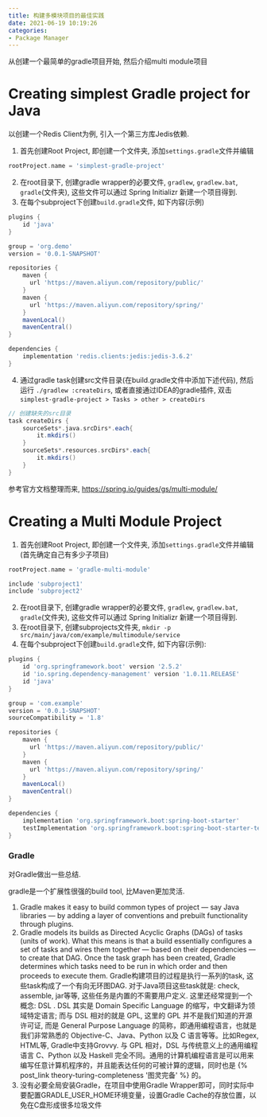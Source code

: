 ```yaml
---
title: 构建多模块项目的最佳实践
date: 2021-06-19 10:19:26
categories:
- Package Manager
---
```


从创建一个最简单的gradle项目开始, 然后介绍multi module项目

# Creating simplest Gradle project for Java
以创建一个Redis Client为例, 引入一个第三方库Jedis依赖.

1. 首先创建Root Project, 即创建一个文件夹, 添加`settings.gradle`文件并编辑
```gradle
rootProject.name = 'simplest-gradle-project'

```
2. 在root目录下, 创建gradle wrapper的必要文件, `gradlew`, `gradlew.bat`, `gradle`(文件夹), 这些文件可以通过 Spring Initializr 新建一个项目得到.
3. 在每个subproject下创建`build.gradle`文件, 如下内容(示例)
```gradle
plugins {
	id 'java'
}

group = 'org.demo'
version = '0.0.1-SNAPSHOT'

repositories {
    maven {
      url 'https://maven.aliyun.com/repository/public/'
    }
    maven {
      url 'https://maven.aliyun.com/repository/spring/'
    }
    mavenLocal()
    mavenCentral()
}

dependencies {
	implementation 'redis.clients:jedis:jedis-3.6.2'
}
```
4. 通过gradle task创建src文件目录(在build.gradle文件中添加下述代码), 然后运行 `./gradlew :createDirs`, 或者直接通过IDEA的gradle插件, 双击`simplest-gradle-project > Tasks > other > createDirs`
```gradle
// 创建缺失的src目录
task createDirs {
    sourceSets*.java.srcDirs*.each{
        it.mkdirs()
    }
    sourceSets*.resources.srcDirs*.each{
        it.mkdirs()
    }
}
```

参考官方文档整理而来,
https://spring.io/guides/gs/multi-module/

# Creating a Multi Module Project
1. 首先创建Root Project, 即创建一个文件夹, 添加`settings.gradle`文件并编辑(首先确定自己有多少子项目)
```gradle
rootProject.name = 'gradle-multi-module'

include 'subproject1'
include 'subproject2'
```
2. 在root目录下, 创建gradle wrapper的必要文件, `gradlew`, `gradlew.bat`, `gradle`(文件夹), 这些文件可以通过 Spring Initializr 新建一个项目得到.
3. 在root目录下, 创建subprojects文件夹, `mkdir -p src/main/java/com/example/multimodule/service`
4. 在每个subproject下创建`build.gradle`文件, 如下内容(示例):
```gradle
plugins {
	id 'org.springframework.boot' version '2.5.2'
	id 'io.spring.dependency-management' version '1.0.11.RELEASE'
	id 'java'
}

group = 'com.example'
version = '0.0.1-SNAPSHOT'
sourceCompatibility = '1.8'

repositories {
    maven {
      url 'https://maven.aliyun.com/repository/public/'
    }
    maven {
      url 'https://maven.aliyun.com/repository/spring/'
    }
    mavenLocal()
    mavenCentral()
}

dependencies {
	implementation 'org.springframework.boot:spring-boot-starter'
	testImplementation 'org.springframework.boot:spring-boot-starter-test'
}
```

### Gradle
对Gradle做出一些总结.

gradle是一个扩展性很强的build tool, 比Maven更加灵活. 
1. Gradle makes it easy to build common types of project — say Java libraries — by adding a layer of conventions and prebuilt functionality through plugins.
2. Gradle models its builds as Directed Acyclic Graphs (DAGs) of tasks (units of work). What this means is that a build essentially configures a set of tasks and wires them together — based on their dependencies — to create that DAG. Once the task graph has been created, Gradle determines which tasks need to be run in which order and then proceeds to execute them. Gradle构建项目的过程是执行一系列的task, 这些task构成了一个有向无环图DAG. 对于Java项目这些task就是: check, assemble, jar等等, 这些任务是内置的不需要用户定义.
这里还经常提到一个概念: DSL . DSL 其实是 Domain Specific Language 的缩写，中文翻译为领域特定语言; 而与 DSL 相对的就是 GPL, 这里的 GPL 并不是我们知道的开源许可证, 而是 General Purpose Language 的简称，即通用编程语言，也就是我们非常熟悉的 Objective-C、Java、Python 以及 C 语言等等。比如Regex, HTML等, Gradle中支持Grovvy. 与 GPL 相对，DSL 与传统意义上的通用编程语言 C、Python 以及 Haskell 完全不同。通用的计算机编程语言是可以用来编写任意计算机程序的，并且能表达任何的可被计算的逻辑，同时也是 {% post_link theory-turing-completeness '图灵完备' %} 的。
3. 没有必要全局安装Gradle，在项目中使用Gradle Wrapper即可，同时实际中要配置GRADLE_USER_HOME环境变量，设置Gradle Cache的存放位置，以免在C盘形成很多垃圾文件

